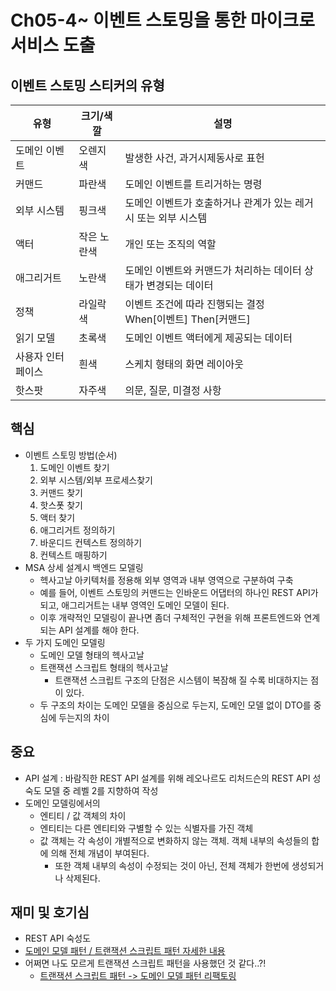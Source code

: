 # Ch05-4~ 이벤트 스토밍을 통한 마이크로 서비스 도출

## 이벤트 스토밍 스티커의 유형
|유형|크기/색깔|설명|
|------|---|---|
|도메인 이벤트|오렌지색|발생한 사건, 과거시제동사로 표헌|
|커맨드|파란색|도메인 이벤트를 트리거하는 명령|
|외부 시스템|핑크색|도메인 이벤트가 호출하거나 관계가 있는 레거시 또는 외부 시스템|
|액터|작은 노란색|개인 또는 조직의 역할|
|애그리거트|노란색|도메인 이벤트와 커맨드가 처리하는 데이터 상태가 변경되는 데이터|
|정책|라일락 색|이벤트 조건에 따라 진행되는 결정<br> When[이벤트] Then[커맨드]|
|읽기 모델|초록색|도메인 이벤트 액터에게 제공되는 데이터|
|사용자 인터페이스|흰색|스케치 형태의 화면 레이아웃|
|핫스팟|자주색|의문, 질문, 미결정 사항|

## 핵심
- 이벤트 스토밍 방법(순서)
  1. 도메인 이벤트 찾기
  2. 외부 시스템/외부 프로세스찾기
  3. 커맨드 찾기
  4. 핫스폿 찾기
  5. 액터 찾기
  6. 애그리거트 정의하기
  7. 바운디드 컨텍스트 정의하기
  8. 컨텍스트 매핑하기
- MSA 상세 설계시 백엔드 모델링
  - 헥사고날 아키텍처를 정용해 외부 영역과 내부 영역으로 구분하여 구축
  - 예를 들어, 이벤트 스토밍의 커맨드는 인바운드 어댑터의 하나인 REST API가 되고, 애그리거트는 내부 영역인 도메인 모델이 된다.
  - 이후 개략적인 모델링이 끝나면 좀더 구체적인 구현을 위해 프론트엔드와 연계되는 API 설계를 해야 한다.
- 두 가지 도메인 모델링
  - 도메인 모델 형태의 헥사고날
  - 트랜잭션 스크립트 형태의 헥사고날
    - 트랜잭션 스크립트 구조의 단점은 시스템이 복잠해 질 수록 비대하지는 점이 있다. 
  - 두 구조의 차이는 도메인 모델을 중심으로 두는지, 도메인 모델 없이 DTO를 중심에 두는지의 차이
## 중요
- API 설계 : 바람직한 REST API 설계를 위해 레오나르도 리처드슨의 REST API 성숙도 모델 중 레벨 2를 지향하여 작성
- 도메인 모델링에서의
  - 엔티티 / 값 객체의 차이
  - 엔티티는 다른 엔티티와 구별할 수 있는 식별자를 가진 객체
  - 값 객체는 각 속성이 개별적으로 변화하지 않는 객체. 객체 내부의 속성들의 합에 의해 전체 개념이 부여된다.
    - 또한 객체 내부의 속성이 수정되는 것이 아닌, 전체 객체가 한번에 생성되거나 삭제된다.

## 재미 및 호기심
- REST API 숙성도
- [도메인 모델 패턴 / 트랜잭션 스크립트 패턴 자세한 내용](https://velog.io/@dongvelop/%EB%94%94%EC%9E%90%EC%9D%B8-%ED%8C%A8%ED%84%B4-%EB%8F%84%EB%A9%94%EC%9D%B8-%EB%AA%A8%EB%8D%B8-%ED%8C%A8%ED%84%B4%EA%B3%BC-%ED%8A%B8%EB%9E%9C%EC%9E%AD%EC%85%98-%EC%8A%A4%ED%81%AC%EB%A6%BD%ED%8A%B8-%ED%8C%A8%ED%84%B4)
- 어쩌면 나도 모르게 트랜잭션 스크립트 패턴을 사용했던 것 같다..?!
  - [트랜잭션 스크립트 패턴 -> 도메인 모델 패턴 리팩토링](https://everydayyy.tistory.com/111)
